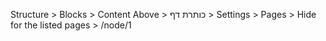 Structure > Blocks > Content Above > 	כותרת דף > Settings > Pages > Hide for the listed pages > /node/1

